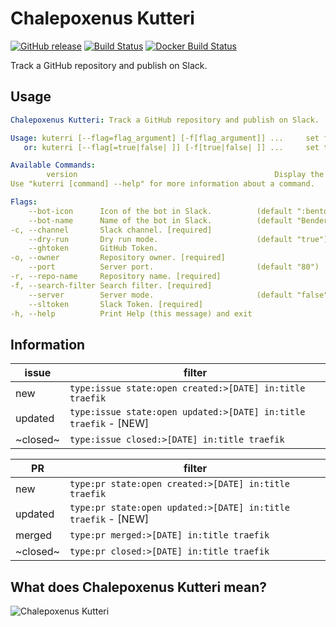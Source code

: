 # Chalepoxenus Kutteri

[![GitHub release](https://img.shields.io/github/release/traefik/kutteri.svg)](https://github.com/traefik/kutteri/releases/latest)
[![Build Status](https://github.com/traefik/kutteri/workflows/Main/badge.svg?branch=master)](https://github.com/traefik/kutteri/actions)
[![Docker Build Status](https://img.shields.io/docker/build/traefik/kutteri.svg)](https://hub.docker.com/r/traefik/kutteri/builds/)

Track a GitHub repository and publish on Slack.

## Usage

```yaml
Chalepoxenus Kutteri: Track a GitHub repository and publish on Slack.

Usage: kuterri [--flag=flag_argument] [-f[flag_argument]] ...     set flag_argument to flag(s)
   or: kuterri [--flag[=true|false| ]] [-f[true|false| ]] ...     set true/false to boolean flag(s)

Available Commands:
        version                                            Display the version.
Use "kuterri [command] --help" for more information about a command.

Flags:
    --bot-icon      Icon of the bot in Slack.          (default ":bento:")
    --bot-name      Name of the bot in Slack.          (default "Bender")
-c, --channel       Slack channel. [required]          
    --dry-run       Dry run mode.                      (default "true")
    --ghtoken       GitHub Token.                      
-o, --owner         Repository owner. [required]       
    --port          Server port.                       (default "80")
-r, --repo-name     Repository name. [required]        
-f, --search-filter Search filter. [required]          
    --server        Server mode.                       (default "false")
    --sltoken       Slack Token. [required]            
-h, --help          Print Help (this message) and exit 
```

## Information

| issue     | filter                                                           |
|-----------|------------------------------------------------------------------|
| new       | `type:issue state:open created:>[DATE] in:title traefik`         |
| updated   | `type:issue state:open updated:>[DATE] in:title traefik` - [NEW] |
| ~closed~  | `type:issue closed:>[DATE] in:title traefik`                     |


| PR        | filter                                                        |
|-----------|---------------------------------------------------------------|
| new       | `type:pr state:open created:>[DATE] in:title traefik`         |
| updated   | `type:pr state:open updated:>[DATE] in:title traefik` - [NEW] |
| merged    | `type:pr merged:>[DATE] in:title traefik`                     |
| ~closed~  | `type:pr closed:>[DATE] in:title traefik`                     |

## What does Chalepoxenus Kutteri mean?

![Chalepoxenus Kutteri](http://www.antwiki.org/wiki/Temnothorax_kutteri#mediaviewer/File:Chalepoxenus_kutteri_casent0106300_h_1_high.jpg)
